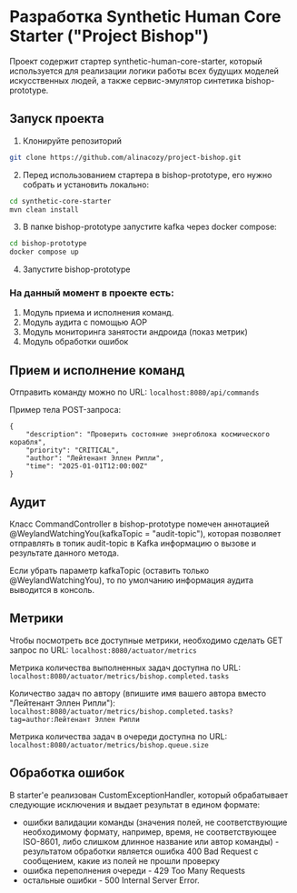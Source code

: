 # Разработка Synthetic Human Core Starter ("Project Bishop")

Проект содержит стартер synthetic-human-core-starter, который используется для
реализации логики работы всех будущих моделей искусственных людей, 
а также сервис-эмулятор синтетика bishop-prototype.

## Запуск проекта

1. Клонируйте репозиторий
```bash
git clone https://github.com/alinacozy/project-bishop.git
```

2. Перед использованием стартера в bishop-prototype, его нужно собрать и установить локально:

```bash
cd synthetic-core-starter
mvn clean install 
```

3. В папке bishop-prototype запустите kafka через docker compose:

```bash
cd bishop-prototype
docker compose up
```

4. Запустите bishop-prototype


### На данный момент в проекте есть:
1. Модуль приема и исполнения команд.
2. Модуль аудита с помощью AOP
3. Модуль мониторинга занятости андроида (показ метрик)
4. Модуль обработки ошибок

## Прием и исполнение команд

Отправить команду можно по URL: ```localhost:8080/api/commands```

Пример тела POST-запроса: 
```
{
    "description": "Проверить состояние энергоблока космического корабля",
    "priority": "CRITICAL",
    "author": "Лейтенант Эллен Рипли",
    "time": "2025-01-01T12:00:00Z"
}
```

## Аудит

Класс CommandController в bishop-prototype помечен аннотацией @WeylandWatchingYou(kafkaTopic = "audit-topic"), которая позволяет отправлять в топик audit-topic в Kafka информацию о вызове и результате данного метода.

Если убрать параметр kafkaTopic (оставить только @WeylandWatchingYou), то по умолчанию информация аудита выводится в консоль.

## Метрики

Чтобы посмотреть все доступные метрики, необходимо сделать GET запрос по URL: 
`localhost:8080/actuator/metrics`

Метрика количества выполненных задач доступна по URL:
`localhost:8080/actuator/metrics/bishop.completed.tasks`

Количество задач по автору (впишите имя вашего автора вместо "Лейтенант Эллен Рипли"):
`localhost:8080/actuator/metrics/bishop.completed.tasks?tag=author:Лейтенант Эллен Рипли`

Метрика количества задач в очереди доступна по URL:
`localhost:8080/actuator/metrics/bishop.queue.size`

## Обработка ошибок

В starter'е реализован CustomExceptionHandler, который обрабатывает следующие исключения и выдает результат в едином формате:
- ошибки валидации команды (значения полей, не соответствующие необходимому формату, например, время, не соответствующее ISO-8601, либо слишком длинное название или автор команды) - результатом обработки является ошибка 400 Bad Request с сообщением, какие из полей не прошли проверку
- ошибка переполнения очереди - 429 Too Many Requests 
- остальные ошибки - 500 Internal Server Error.